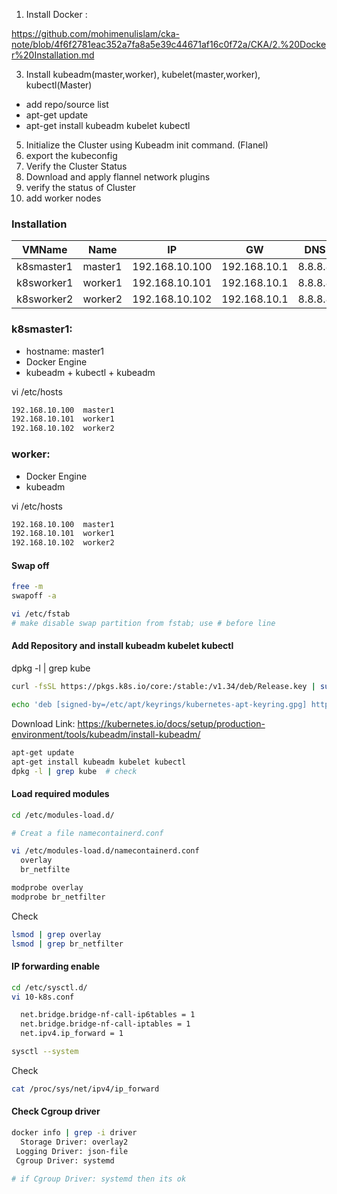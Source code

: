 01. Install Docker :

https://github.com/mohimenulislam/cka-note/blob/4f6f2781eac352a7fa8a5e39c44671af16c0f72a/CKA/2.%20Docker%20Installation.md

3. Install kubeadm(master,worker), kubelet(master,worker), kubectl(Master)

 - add repo/source list
 - apt-get update
 - apt-get install kubeadm kubelet kubectl
   
5. Initialize the Cluster using Kubeadm init command. (Flanel)
6. export the kubeconfig
04. Verify the Cluster Status
05. Download and apply flannel network plugins
06. verify the status of Cluster
07. add worker nodes

### Installation 

| VMName | Name | IP | GW | DNS |
| --- | ---- | ---- | ---- | ---- | 
k8smaster1 | master1 | 192.168.10.100 | 192.168.10.1 | 8.8.8.8 |
k8sworker1 | worker1 | 192.168.10.101 | 192.168.10.1 | 8.8.8.8 |
k8sworker2 | worker2 | 192.168.10.102 | 192.168.10.1 | 8.8.8.8 |

### k8smaster1:
- hostname: master1
- Docker Engine
- kubeadm + kubectl + kubeadm
  
vi /etc/hosts
```bash
192.168.10.100  master1
192.168.10.101  worker1
192.168.10.102  worker2
```

### worker:
- Docker Engine
- kubeadm
  
vi /etc/hosts
```bash
192.168.10.100  master1
192.168.10.101  worker1
192.168.10.102  worker2
```


#### Swap off

```bash
free -m
swapoff -a

vi /etc/fstab
# make disable swap partition from fstab; use # before line
```

#### Add Repository and install kubeadm kubelet kubectl

dpkg -l | grep kube

```bash
curl -fsSL https://pkgs.k8s.io/core:/stable:/v1.34/deb/Release.key | sudo gpg --dearmor -o /etc/apt/keyrings/kubernetes-apt-keyring.gpg

echo 'deb [signed-by=/etc/apt/keyrings/kubernetes-apt-keyring.gpg] https://pkgs.k8s.io/core:/stable:/v1.34/deb/ /' | sudo tee /etc/apt/sources.list.d/kubernetes.list
```
Download Link: https://kubernetes.io/docs/setup/production-environment/tools/kubeadm/install-kubeadm/


```bash
apt-get update
apt-get install kubeadm kubelet kubectl
dpkg -l | grep kube  # check
```

#### Load required modules

```bash
cd /etc/modules-load.d/

# Creat a file namecontainerd.conf

vi /etc/modules-load.d/namecontainerd.conf
  overlay
  br_netfilte

modprobe overlay
modprobe br_netfilter
```
Check
```bash
lsmod | grep overlay
lsmod | grep br_netfilter
```

#### IP forwarding enable

```bash
cd /etc/sysctl.d/
vi 10-k8s.conf

  net.bridge.bridge-nf-call-ip6tables = 1
  net.bridge.bridge-nf-call-iptables = 1
  net.ipv4.ip_forward = 1

sysctl --system
```

Check 
```bash
cat /proc/sys/net/ipv4/ip_forward
```

#### Check Cgroup driver
```bash
docker info | grep -i driver
  Storage Driver: overlay2
 Logging Driver: json-file
 Cgroup Driver: systemd

# if Cgroup Driver: systemd then its ok
```

